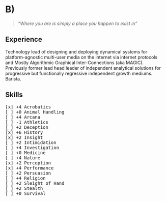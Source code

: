 #  B)

> _“Where you are is simply a place you happen to exist in”_

## Experience
Technology lead of designing and deploying dynamical systems for platform-agnostic multi-user media on the internet via internet protocols and Mostly Algorithmic Graphical Inter-Connections (aka MAGIC). Previously former lead head leader of independent analytical solutions for progressive but functionally regressive independent growth mediums. Barista.

## Skills
<pre>
[x] +4 Acrobatics
[ ] +0 Animal Handling
[ ] +4 Arcana
[ ] -1 Athletics
[ ] +2 Deception
[x] +6 History
[x] +2 Insight
[ ] +2 Intimidation
[ ] +4 Investigation
[ ] +0 Medicine
[ ] +4 Nature
[x] +2 Perception
[x] +4 Performance
[ ] +2 Persuasion
[ ] +4 Religion
[ ] +2 Sleight of Hand
[ ] +2 Stealth
[ ] +0 Survival
</pre>





